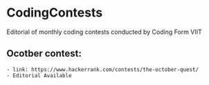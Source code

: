 # CodingContests
Editorial of monthly coding contests conducted by Coding Form VIIT

## Ocotber contest:
    - link: https://www.hackerrank.com/contests/the-october-quest/
    - Editorial Available
